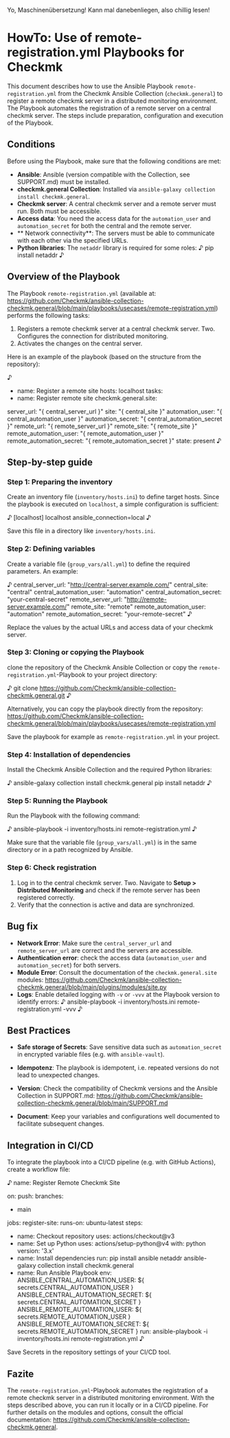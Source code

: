 Yo, Maschinenübersetzung! Kann mal danebenliegen, also chillig lesen!

# HowTo: Use of remote-registration.yml Playbooks for Checkmk

This document describes how to use the Ansible Playbook `remote-registration.yml` from the Checkmk Ansible Collection (`checkmk.general`) to register a remote checkmk server in a distributed monitoring environment. The Playbook automates the registration of a remote server on a central checkmk server. The steps include preparation, configuration and execution of the Playbook.

## Conditions
Before using the Playbook, make sure that the following conditions are met:
- **Ansible**: Ansible (version compatible with the Collection, see SUPPORT.md) must be installed.
- **checkmk.general Collection**: Installed via `ansible-galaxy collection install checkmk.general`.
- **Checkmk server**: A central checkmk server and a remote server must run. Both must be accessible.
- **Access data**: You need the access data for the `automation_user` and `automation_secret` for both the central and the remote server.
- ** Network connectivity**: The servers must be able to communicate with each other via the specified URLs.
- **Python libraries**: The `netaddr` library is required for some roles:
♪
pip install netaddr
♪

## Overview of the Playbook
The Playbook `remote-registration.yml` (available at: https://github.com/Checkmk/ansible-collection-checkmk.general/blob/main/playbooks/usecases/remote-registration.yml) performs the following tasks:
1. Registers a remote checkmk server at a central checkmk server.
Two. Configures the connection for distributed monitoring.
3. Activates the changes on the central server.

Here is an example of the playbook (based on the structure from the repository):

♪
- name: Register a remote site
hosts: localhost
tasks:
- name: Register remote site
checkmk.general.site:

server_url: "{ central_server_url }"
site: "{ central_site }"
automation_user: "{ central_automation_user }"
automation_secret: "{ central_automation_secret }"
remote_url: "{ remote_server_url }"
remote_site: "{ remote_site }"
remote_automation_user: "{ remote_automation_user }"
remote_automation_secret: "{ remote_automation_secret }"
state: present
♪

## Step-by-step guide

### Step 1: Preparing the inventory
Create an inventory file (`inventory/hosts.ini`) to define target hosts. Since the playbook is executed on `localhost`, a simple configuration is sufficient:

♪
[localhost]
localhost ansible_connection=local
♪

Save this file in a directory like `inventory/hosts.ini`.

### Step 2: Defining variables
Create a variable file (`group_vars/all.yml`) to define the required parameters. An example:

♪
central_server_url: "http://central-server.example.com/"
central_site: "central"
central_automation_user: "automation"
central_automation_secret: "your-central-secret"
remote_server_url: "http://remote-server.example.com/"
remote_site: "remote"
remote_automation_user: "automation"
remote_automation_secret: "your-remote-secret"
♪

Replace the values by the actual URLs and access data of your checkmk server.

### Step 3: Cloning or copying the Playbook
clone the repository of the Checkmk Ansible Collection or copy the `remote-registration.yml`-Playbook to your project directory:

♪
git clone https://github.com/Checkmk/ansible-collection-checkmk.general.git
♪

Alternatively, you can copy the playbook directly from the repository: https://github.com/Checkmk/ansible-collection-checkmk.general/blob/main/playbooks/usecases/remote-registration.yml

Save the playbook for example as `remote-registration.yml` in your project.

### Step 4: Installation of dependencies
Install the Checkmk Ansible Collection and the required Python libraries:

♪
ansible-galaxy collection install checkmk.general
pip install netaddr
♪

### Step 5: Running the Playbook
Run the Playbook with the following command:

♪
ansible-playbook -i inventory/hosts.ini remote-registration.yml
♪

Make sure that the variable file (`group_vars/all.yml`) is in the same directory or in a path recognized by Ansible.

### Step 6: Check registration
1. Log in to the central checkmk server.
Two. Navigate to **Setup > Distributed Monitoring** and check if the remote server has been registered correctly.
3. Verify that the connection is active and data are synchronized.

## Bug fix
- **Network Error**: Make sure the `central_server_url` and `remote_server_url` are correct and the servers are accessible.
- **Authentication error**: check the access data (`automation_user` and `automation_secret`) for both servers.
- **Module Error**: Consult the documentation of the `checkmk.general.site` modules: https://github.com/Checkmk/ansible-collection-checkmk.general/blob/main/plugins/modules/site.py
- **Logs**: Enable detailed logging with `-v` or `-vvv` at the Playbook version to identify errors:
♪
ansible-playbook -i inventory/hosts.ini remote-registration.yml -vvv
♪

## Best Practices
- **Safe storage of Secrets**: Save sensitive data such as `automation_secret` in encrypted variable files (e.g. with `ansible-vault`).
- **Idempotenz**: The playbook is idempotent, i.e. repeated versions do not lead to unexpected changes.

- **Version**: Check the compatibility of Checkmk versions and the Ansible Collection in SUPPORT.md: https://github.com/Checkmk/ansible-collection-checkmk.general/blob/main/SUPPORT.md
- **Document**: Keep your variables and configurations well documented to facilitate subsequent changes.

## Integration in CI/CD
To integrate the playbook into a CI/CD pipeline (e.g. with GitHub Actions), create a workflow file:

♪
name: Register Remote Checkmk Site

on:
push:
branches:
- main

jobs:
register-site:
runs-on: ubuntu-latest
steps:
- name: Checkout repository
uses: actions/checkout@v3
- name: Set up Python
uses: actions/setup-python@v4
with:
python version: '3.x'
- name: Install dependencies
run:
pip install ansible netaddr
ansible-galaxy collection install checkmk.general
- name: Run Ansible Playbook
env:
ANSIBLE_CENTRAL_AUTOMATION_USER: ${ secrets.CENTRAL_AUTOMATION_USER }
ANSIBLE_CENTRAL_AUTOMATION_SECRET: ${ secrets.CENTRAL_AUTOMATION_SECRET }
ANSIBLE_REMOTE_AUTOMATION_USER: ${ secrets.REMOTE_AUTOMATION_USER }
ANSIBLE_REMOTE_AUTOMATION_SECRET: ${ secrets.REMOTE_AUTOMATION_SECRET }
run:
ansible-playbook -i inventory/hosts.ini remote-registration.yml
♪

Save Secrets in the repository settings of your CI/CD tool.

## Fazite
The `remote-registration.yml`-Playbook automates the registration of a remote checkmk server in a distributed monitoring environment. With the steps described above, you can run it locally or in a CI/CD pipeline. For further details on the modules and options, consult the official documentation: https://github.com/Checkmk/ansible-collection-checkmk.general.
